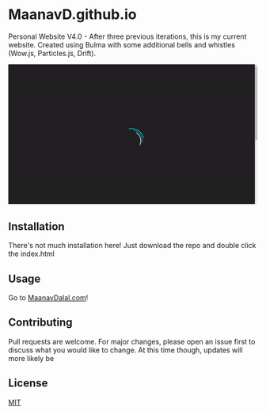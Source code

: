 # MaanavD.github.io
Personal Website V4.0 - After three previous iterations, this is my current website. Created using Bulma with some additional bells and whistles (Wow.js,
Particles.js, Drift).

![](Loading.gif)
## Installation

There's not much installation here! Just download the repo and double click the index.html

## Usage

Go to [MaanavDalal.com](https://maanavdalal.com)!

## Contributing
Pull requests are welcome. For major changes, please open an issue first to discuss what you would like to change.
At this time though, updates will more likely be 

## License
[MIT](https://choosealicense.com/licenses/mit/)